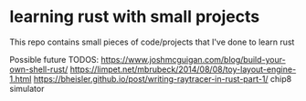 # learning rust with small projects

This repo contains small pieces of code/projects that I've done to learn rust

Possible future TODOS:
https://www.joshmcguigan.com/blog/build-your-own-shell-rust/
https://limpet.net/mbrubeck/2014/08/08/toy-layout-engine-1.html
https://bheisler.github.io/post/writing-raytracer-in-rust-part-1/
chip8 simulator
